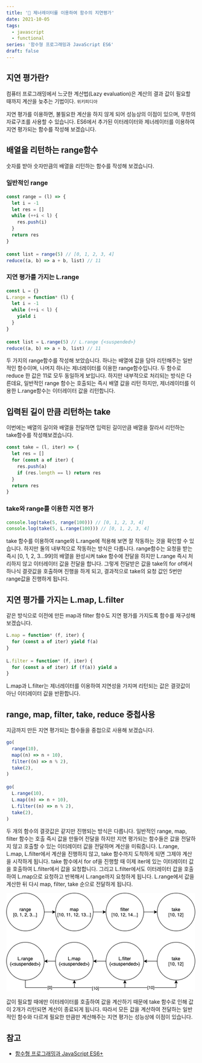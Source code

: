 ```yaml
---
title: '👀 제너레이터를 이용하여 함수의 지연평가'
date: 2021-10-05
tags:
  - javascript
  - functional
series: '함수형 프로그래밍과 JavaScript ES6'
draft: false
---
```


## 지연 평가란?

컴퓨터 프로그래밍에서 느긋한 계산법(Lazy evaluation)은 계산의 결과 값이 필요할 때까지 계산을 늦추는 기법이다. `위키피디아`

지연 평가를 이용하면, 불필요한 계산을 하지 않게 되어 성능상의 이점이 있으며, 무한의 자료구조를 사용할 수 있습니다. ES6에서 추가된 이터레이터와 제너레이터를 이용하여 지연 평가되는 함수를 작성해 보겠습니다.

## 배열을 리턴하는 range함수

숫자를 받아 숫자만큼의 배열을 리턴하는 함수를 작성해 보겠습니다.

### 일반적인 range

```jsx
const range = (l) => {
  let i = -1
  let res = []
  while (++i < l) {
    res.push(i)
  }
  return res
}

const list = range(5) // [0, 1, 2, 3, 4]
reduce((a, b) => a + b, list) // 11
```

### 지연 평가를 가지는 L.range

```jsx
const L = {}
L.range = function* (l) {
  let i = -1
  while (++i < l) {
    yield i
  }
}

const list = L.range(5) // L.range {<suspended>}
reduce((a, b) => a + b, list) // 11
```

두 가지의 range함수를 작성해 보았습니다. 하나는 배열에 값을 담아 리턴해주는 일반적인 함수이며, 나머지 하나는 제너레이터를 이용한 range함수입니다. 두 함수로 reduce 한 값은 11로 모두 동일하게 보입니다. 하지만 내부적으로 처리되는 방식은 다른데요, 일반적인 range 함수는 호출되는 즉시 배열 값을 리턴 하지만, 제너레이터를 이용한 L.range함수는 이터레이터 값을 리턴합니다.

## 입력된 길이 만큼 리턴하는 take

이번에는 배열의 길이와 배열을 전달하면 입력된 길이만큼 배열을 잘라서 리턴하는 take함수를 작성해보겠습니다.

```jsx
const take = (l, iter) => {
  let res = []
  for (const a of iter) {
    res.push(a)
    if (res.length == l) return res
  }
  return res
}
```

### take와 range를 이용한 지연 평가

```jsx
console.log(take(5, range(100))) // [0, 1, 2, 3, 4]
console.log(take(5, L.range(100))) // [0, 1, 2, 3, 4]
```

take 함수를 이용하여 range와 L.range에 적용해 보면 잘 작동하는 것을 확인할 수 있습니다.
하지만 둘의 내부적으로 작동하는 방식은 다릅니다. range함수는 요청을 받는 즉시 [0, 1, 2, 3…99]의 배열을 완성시켜 take 함수에 전달을 하지만 L.range 즉시 처리하지 않고 이터레이터 값을 전달을 합니다. 그렇게 전달받은 값을 take의 for of에서 하나식 결괏값을 호출하며 진행을 하게 되고, 결과적으로 take의 요청 값인 5번만 range값을 진행하게 됩니다.

## 지연 평가를 가지는 L.map, L.filter

같은 방식으로 이전에 만든 map과 filter 함수도 지연 평가를 가지도록 함수를 재구성해보겠습니다.

```jsx
L.map = function* (f, iter) {
  for (const a of iter) yield f(a)
}

L.filter = function* (f, iter) {
  for (const a of iter) if (f(a)) yield a
}
```

L.map과 L.filter는 제너레이터를 이용하여 지연성을 가지며 리턴되는 값은 결괏값이 아닌 이터레이터 값을 반환합니다.

## range, map, filter, take, reduce 중첩사용

지금까지 만든 지연 평가되는 함수들을 중첩으로 사용해 보겠습니다.

```jsx
go(
  range(10),
  map((n) => n + 10),
  filter((n) => n % 2),
  take(2),
)

go(
  L.range(10),
  L.map((n) => n + 10),
  L.filter((n) => n % 2),
  take(2),
)
```

두 개의 함수의 결괏값은 같지만 진행되는 방식은 다릅니다. 일반적인 range, map, filter 함수는 호출 즉시 값을 만들어 전달을 하지만 지연 평가되는 함수들은 값을 전달하지 않고 호출할 수 있는 이터레이터 값을 전달하며 계산을 미뤄줍니다.
L.range, L.map, L.filter에서 계산을 진행하지 않고, take 함수까지 도착하게 되면 그제야 계산을 시작하게 됩니다. take 함수에서 for of을 진행할 때 이제 iter에 있는 이터레이터 값을 호출하여 L.filter에서 값을 요청합니다. 그리고 L.filter에서도 이터레이터 값을 호출하여 L.map으로 요청하고 반복해서 L.range까지 요청하게 됩니다. L.range에서 값을 계산한 뒤 다시 map, filter, take 순으로 전달하게 됩니다.

![](images/01.png)

값이 필요할 때에만 이터레이터를 호출하여 값을 계산하기 때문에 take 함수로 인해 값이 2개가 리턴되면 계산이 종료되게 됩니다. 따라서 모든 값을 계산하여 전달하는 일반적인 함수와 다르게 필요한 만큼만 계산해주는 지연 평가는 성능상에 이점이 있습니다.

## 참고

- [함수형 프로그래밍과 JavaScript ES6+](https://www.inflearn.com/course/functional-es6)
